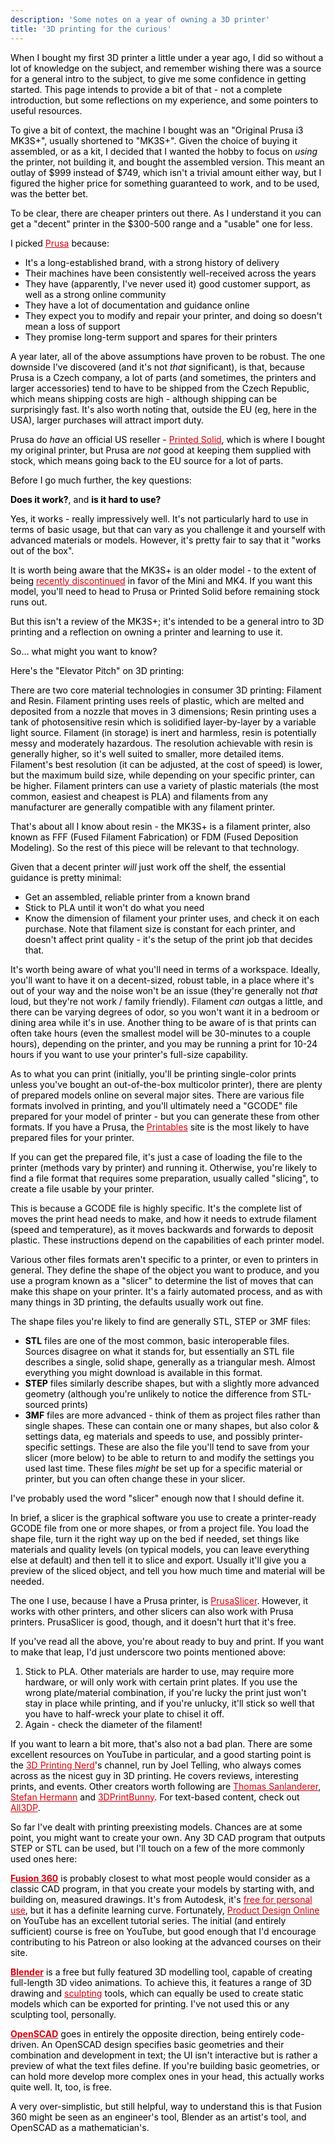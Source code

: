 ```yaml
---
description: 'Some notes on a year of owning a 3D printer'
title: '3D printing for the curious'
---
```


<style>body { color: #000 } .inner { min-width: 80% } a { color: #d5000d }</style>

When I bought my first 3D printer a little under a year ago, I did so without a lot of knowledge on the subject,
and remember wishing there was a source for a general intro to the subject, to give me some confidence in getting
started.
This page intends to provide a bit of that - not a complete introduction, but some reflections on my experience, and
some pointers to useful resources.

To give a bit of context, the machine I bought was an "Original Prusa i3 MK3S+", usually shortened to "MK3S+".
Given the choice of buying it assembled, or as a kit, I decided that I wanted the hobby to focus on *using* the printer,
not building it, and bought the assembled version. This meant an outlay of $999 instead of $749, which isn't a trivial
amount either way, but I figured the higher price for something guaranteed to work, and to be used, was the better bet.

To be clear, there are cheaper printers out there. As I understand it you can get a "decent" printer in the $300-500
range
and a "usable" one for less.

I picked [Prusa](https://www.prusa3d.com/) because:

 - It's a long-established brand, with a strong history of delivery
 - Their machines have been consistently well-received across the years
 - They have (apparently, I've never used it) good customer support, as well as a strong online community
 - They have a lot of documentation and guidance online
 - They expect you to modify and repair your printer, and doing so doesn't mean a loss of support
 - They promise long-term support and spares for their printers

A year later, all of the above assumptions have proven to be robust. The one downside I've discovered (and it's not
*that*
significant), is that, because Prusa is a Czech company, a lot of parts (and sometimes, the printers and larger
accessories)
tend to have to be shipped from the Czech Republic, which means shipping costs are high - although shipping can be
surprisingly fast. It's also worth noting that, outside the EU (eg, here in the USA), larger purchases will attract
import
duty.

Prusa do *have* an official US reseller - [Printed Solid](https://www.printedsolid.com/), which is where I bought my
original printer, but Prusa are *not* good at keeping them supplied with stock, which means going back to the EU source
for a lot of parts.

Before I go much further, the key questions:

**Does it work?**, and **is it hard to use?**

Yes, it works - really impressively well. It's not particularly hard to use in terms of basic usage, but that can vary
as you challenge it and yourself with advanced materials or models. However, it's pretty fair to say that it "works out
of the box".

It is worth being aware that the MK3S+ is an older model - to the extent of being [recently discontinued](https://blog.prusa3d.com/goodbye-mk3-the-end-of-an-era-is-close-or-is-it_93213/) in favor
of the Mini and MK4. If you want this model, you'll need to head to Prusa or Printed Solid before remaining stock runs 
out.

But this isn't a review of the MK3S+; it's intended to be a general intro to 3D printing and a reflection on owning a
printer and learning to use it.

So… what might you want to know?

Here's the "Elevator Pitch" on 3D printing:

There are two core material technologies in consumer 3D printing: Filament and Resin. Filament printing uses reels of
plastic, which are melted and deposited from a nozzle that moves in 3 dimensions; Resin printing uses a tank of
photosensitive resin which is solidified layer-by-layer by a variable light source. Filament (in storage) is inert
and harmless, resin is potentially messy and moderately hazardous. The resolution achievable with resin is generally
higher, so it's well suited to smaller, more detailed items. Filament's best resolution (it can be adjusted, at the cost
of speed) is lower, but the maximum build size, while depending on your specific printer, can be higher.
Filament printers can use a variety of plastic materials (the most common, easiest and cheapest is PLA) and filaments
from any manufacturer are generally compatible with any filament printer.

That's about all I know about resin - the MK3S+ is a filament printer, also known as FFF (Fused Filament Fabrication) or
FDM (Fused Deposition Modeling). So the rest of this piece will be relevant to that technology.

Given that a decent printer *will* just work off the shelf, the essential guidance is pretty minimal:

 - Get an assembled, reliable printer from a known brand
 - Stick to PLA until it won't do what you need
 - Know the dimension of filament your printer uses, and check it on each purchase. Note that filament size is constant
  for each printer, and doesn't affect print quality - it's the setup of the print job that decides that.

It's worth being aware of what you'll need in terms of a workspace. Ideally, you'll want to have it on a decent-sized,
robust table, in a place where it's out of your way and the noise won't be an issue (they're generally not *that* loud,
but they're not work / family friendly). Filament *can* outgas a little, and there can be varying degrees of odor, so
you won't want it in a bedroom or dining area while it's in use. Another thing to be aware of is that prints can often
take hours (even the smallest model will be 30-minutes to a couple hours), depending on the printer, and you may be
running a print for 10-24 hours if you want to use your printer's full-size capability.

As to what you can print (initially, you'll be printing single-color prints unless you've bought an out-of-the-box
multicolor printer), there are plenty of prepared models online
on several major sites. There are various file formats involved in printing, and you'll ultimately need a "GCODE" file
prepared for your model of printer - but you can generate these from other formats. If you have a Prusa, the
[Printables](https://www.printables.com/) site is the most likely to have prepared files for your printer.

If you can get the prepared file, it's just a case of loading the file to the printer (methods vary by printer) and
running it. Otherwise, you're likely to find a file format that requires some preparation, usually called "slicing", to
create a file usable by your printer.

This is because a GCODE file is highly specific. It's the complete list of moves the print head needs to make, and how
it needs to extrude filament (speed and temperature), as it moves backwards and forwards to deposit plastic. These
instructions depend on the capabilities of each printer model.

Various other files formats aren't specific to a printer, or even to printers in general. They define the shape of the
object you want to produce, and you use a program known as a "slicer" to determine the list of moves that can make this
shape on your printer. It's a fairly automated process, and as with many things in 3D printing, the defaults usually
work out fine.

The shape files you're likely to find are generally STL, STEP or 3MF files:

 - **STL** files are one of the most common, basic interoperable files. Sources disagree on what it stands for, but
  essentially an STL file describes a single, solid shape, generally as a triangular mesh. Almost everything you might
  download is available in this format.
 - **STEP** files similarly describe shapes, but with a slightly more advanced geometry (although you're unlikely to
  notice the difference from STL-sourced prints)
 - **3MF** files are more advanced - think of them as project files rather than single shapes. These can contain one or
  many shapes, but also color & settings data, eg materials and speeds to use, and possibly printer-specific settings.
  These are also the file you'll tend to save from your slicer (more below) to be able to return to and modify the
  settings you used last time. These files *might* be set up for a specific material or printer, but you can often
  change these in your slicer.

I've probably used the word "slicer" enough now that I should define it.

In brief, a slicer is the graphical software you use to create a printer-ready GCODE file from one or more shapes, or
from a project file. You load the shape file, turn it the right way up on the bed if needed, set things like materials
and quality levels (on typical models, you can leave everything else at default) and then tell it to slice and export.
Usually it'll give you a preview of the sliced object, and tell you how much time and material will be needed.

The one I use, because I have a Prusa printer, is [PrusaSlicer](https://www.prusa3d.com/en/page/prusaslicer_424/).
However, it works with other printers, and other slicers can also work with Prusa printers. PrusaSlicer is good, though,
and it doesn't hurt that it's free.

If you've read all the above, you're about ready to buy and print. If you want to make that leap, I'd just underscore
two points mentioned above:

1. Stick to PLA. Other materials are harder to use, may require more hardware, or will only work with certain print
   plates. If you use the wrong plate/material combination, if you're lucky the print just won't stay in place while
   printing, and if you're unlucky, it'll stick so well that you have to half-wreck your plate to chisel it off.
2. Again - check the diameter of the filament!

If you want to learn a bit more, that's also not a bad plan. There are some excellent resources on YouTube in
particular,
and a good starting point is the [3D Printing Nerd](https://www.youtube.com/@3DPrintingNerd)'s channel, run by Joel
Telling, who always comes across as the nicest guy in 3D printing. He covers reviews, interesting prints, and events.
Other creators worth following are [Thomas Sanlanderer](https://www.youtube.com/@MadeWithLayers),
[Stefan Hermann](https://www.youtube.com/@CNCKitchen) and [3DPrintBunny](https://www.youtube.com/@3dprintbunny).
For text-based content, check out [All3DP](https://all3dp.com/).

So far I've dealt with printing preexisting models. Chances are at some point, you might want to create your own. Any 3D
CAD program that outputs STEP or STL can be used, but I'll touch on a few of the more commonly used ones here:

**[Fusion 360](https://www.autodesk.eu/products/fusion-360/overview?term=1-YEAR&tab=subscription)**
is probably closest to what most people would consider as a classic CAD program, in that you create your
models by starting with, and building on, measured drawings. It's from Autodesk,
it's [free for personal use](https://www.autodesk.com/products/fusion-360/personal),
but it has a definite learning curve.
Fortunately, [Product Design Online](https://www.youtube.com/playlist?list=PLrZ2zKOtC_-C4rWfapgngoe9o2-ng8ZBr) on YouTube has an excellent tutorial series. The initial (and entirely
sufficient) course is free on YouTube, but good enough that I'd encourage contributing to his Patreon or also looking at
the advanced courses on their site.

**[Blender](https://www.blender.org/)** is a free but fully featured 3D modelling tool, capable of creating full-length
3D video animations. To
achieve this, it features a range of 3D drawing and [sculpting](https://www.blender.org/features/sculpting/) tools,
which can equally be used to create static models which can be exported for printing. I've not used this or any
sculpting tool, personally.

**[OpenSCAD](https://openscad.org/)** goes in entirely the opposite direction, being entirely code-driven. An OpenSCAD
design specifies basic geometries and their combination and development in text; the UI isn't interactive but is rather
a preview of what the text files define. If you're building basic geometries, or can hold more develop more complex ones
in your head, this actually works quite well. It, too, is free.

A very over-simplistic, but still helpful, way to understand this is that Fusion 360 might be seen as an engineer's tool,
Blender as an artist's tool, and OpenSCAD as a mathematician's.